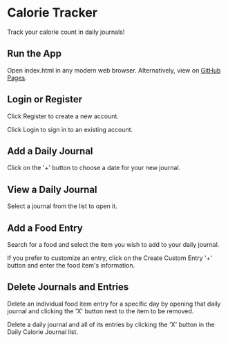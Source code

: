# Calorie Tracker

Track your calorie count in daily journals!

## Run the App

Open index.html in any modern web browser.  Alternatively, view on [GitHub Pages](http://jnpj1.github.io/health-tracker-firebase).

## Login or Register

Click Register to create a new account.

Click Login to sign in to an existing account.

## Add a Daily Journal

Click on the '+' button to choose a date for your new journal.

## View a Daily Journal

Select a journal from the list to open it.

## Add a Food Entry

Search for a food and select the item you wish to add to your daily journal.

If you prefer to customize an entry, click on the Create Custom Entry '+' button and enter the food item's information.

## Delete Journals and Entries

Delete an individual food item entry for a specific day by opening that daily journal and clicking the 'X' button next to the
item to be removed.

Delete a daily journal and all of its entries by clicking the 'X' button in the Daily Calorie Journal list.